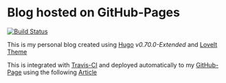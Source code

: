 # Blog hosted on GitHub-Pages

[![Build Status](https://travis-ci.org/shantanoo-desai/blog.svg?branch=master)](https://travis-ci.org/shantanoo-desai/blog)

This is my personal blog created using [Hugo](https://gohugo.io/) _v0.70.0-Extended_ and [LoveIt Theme](https://github.com/dillonzq/LoveIt)

This is integrated with [Travis-CI](https://travis-ci.org) and deployed automatically to my [GitHub-Page](https://shantanoo-desai.github.io) using the following [Article](https://cjolowicz.github.io/posts/hosting-a-hugo-blog-on-github-pages-with-travis-ci/)



